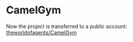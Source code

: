 # CamelGym
Now the project is transferred to a public account: [theworldofagents/CamelGym](https://github.com/theworldofagents/CamelGym)
